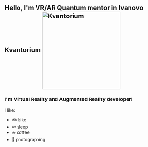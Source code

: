 ## Hello, I'm VR/AR Quantum mentor in Ivanovo Kvantorium <img align="center" alt="Kvantorium" width="256px" src="https://sun9-54.userapi.com/impg/bok5mujJ_K6LRqp3CVtdcCyMO0lkZy31A4vj6g/FZlSTNB_e8U.jpg?size=680x382&quality=96&sign=06711a4ee8ff721f7244a8643445d251&type=album" />

### I'm Virtual Reality and Augmented Reality developer!

I like:
- :bike: bike
- :zzz: sleep
- :coffee: coffee
- :camera_flash: photographing

